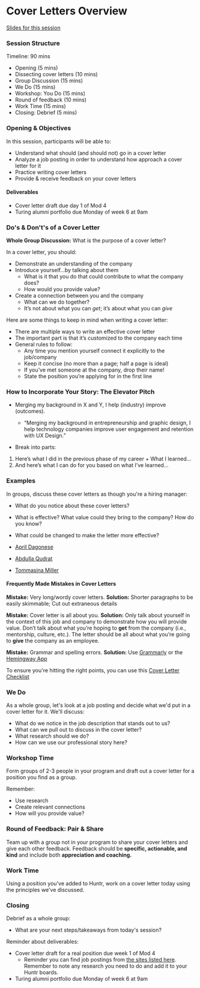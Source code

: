 # Cover Letters Overview

[Slides for this session](https://docs.google.com/presentation/d/1HMUP45CdDOTX07vaHUy5QhIEfbe_XQSyiCiByoDiJhg/edit?usp=sharing)

### Session Structure

Timeline: 90 mins

* Opening (5 mins)
* Dissecting cover letters (10 mins)
* Group Discussion (15 mins)
* We Do (15 mins)
* Workshop: You Do (15 mins)
* Round of feedback (10 mins)
* Work Time (15 mins)
* Closing: Debrief (5 mins)

### Opening & Objectives
In this session, participants will be able to:

* Understand what should (and should not) go in a cover letter
* Analyze a job posting in order to understand how approach a cover letter for it
* Practice writing cover letters
* Provide & receive feedback on your cover letters

#### Deliverables
* Cover letter draft due day 1 of Mod 4
* Turing alumni portfolio due Monday of week 6 at 9am

### Do's & Don't's of a Cover Letter
**Whole Group Discussion:** What is the purpose of a cover letter?

In a cover letter, you should: 

* Demonstrate an understanding of the company
* Introduce yourself...by talking about them
   * What is it that you do that could contribute to what the company does?
   * How would you provide value?
* Create a connection between you and the company
   * What can we do together?
   * It’s not about what you can *get*; it’s about what you can *give*

Here are some things to keep in mind when writing a cover letter:

* There are multiple ways to write an effective cover letter
* The important part is that it’s customized to the company each time
* General rules to follow:
   * Any time you mention yourself connect it explicitly to the job/company
   * Keep it concise (no more than a page; half a page is ideal)
   * If you’ve met someone at the company, drop their name!
   * State the position you’re applying for in the first line
   
### How to Incorporate Your Story: The Elevator Pitch
* Merging my background in X and Y, I help (industry) improve (outcomes).
   * “Merging my background in entrepreneurship and graphic design, I help technology companies improve user engagement and retention with UX Design.”

* Break into parts:
1. Here’s what I did in the previous phase of my career + What I learned…
2. And here’s what I can do for you based on what I’ve learned...
   
### Examples
In groups, discuss these cover letters as though you're a hiring manager:

* What do you notice about these cover letters?
* What is effective? What value could they bring to the company? How do you know?
* What could be changed to make the letter more effective?

* [April Dagonese](https://github.com/turingschool/career-development-curriculum/blob/master/files/April%20Cover%20Letter.pdf)
* [Abdulla Qudrat](https://github.com/turingschool/career-development-curriculum/blob/master/files/Abdulla_Blinker%20Cover%20Letter.pdf)
* [Tommasina Miller](https://github.com/turingschool/career-development-curriculum/blob/master/files/Example%20Cover%20Letter.pdf)

#### Frequently Made Mistakes in Cover Letters

**Mistake:** Very long/wordy cover letters. **Solution:** Shorter paragraphs to be easily skimmable; Cut out extraneous details 

**Mistake:** Cover letter is all about you. **Solution:** Only talk about yourself in the context of this job and company to demonstrate how you will provide value. Don’t talk about what you’re hoping to **get** from the company (i.e., mentorship, culture, etc.). The letter should be all about what you’re going to **give** the company as an employee.

**Mistake:** Grammar and spelling errors. **Solution:** Use [Grammarly](https://www.grammarly.com/) or the [Hemingway App](http://www.hemingwayapp.com/) 

To ensure you're hitting the right points, you can use this [Cover Letter Checklist](https://github.com/turingschool/career-development-curriculum/blob/master/module_four/cover_letter_checklist.md)

### We Do
As a whole group, let's look at a job posting and decide what we'd put in a cover letter for it. We'll discuss:

* What do we notice in the job description that stands out to us? 
* What can we pull out to discuss in the cover letter?
* What research should we do?
* How can we use our professional story here?

### Workshop Time
Form groups of 2-3 people in your program and draft out a cover letter for a position you find as a group.

Remember:

* Use research
* Create relevant connections
* How will you provide value? 

### Round of Feedback: Pair & Share
Team up with a group not in your program to share your cover letters and give each other feedback. Feedback should be **specific, actionable, and kind** and include both **appreciation and coaching.** 

### Work Time
Using a position you've added to Huntr, work on a cover letter today using the principles we've discussed. 

### Closing
Debrief as a whole group:

* What are your next steps/takeaways from today's session?

Reminder about deliverables:

* Cover letter draft for a real position due week 1 of Mod 4
  * Reminder you can find job postings from [the sites listed here](https://github.com/turingschool/career-development-curriculum/blob/master/module_three/job_search_strategies.md). Remember to note any research you need to do and add it to your Huntr boards.
* Turing alumni portfolio due Monday of week 6 at 9am
